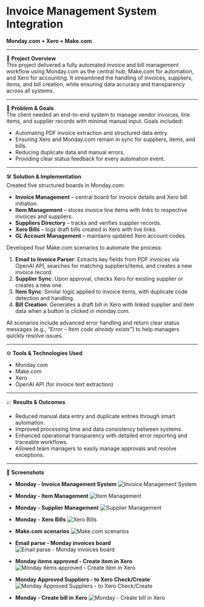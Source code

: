 # Invoice Management System Integration  
**Monday.com + Xero + Make.com**

---

📌 **Project Overview**  
This project delivered a fully automated invoice and bill management workflow using Monday.com as the central hub, Make.com for automation, and Xero for accounting. It streamlined the handling of invoices, suppliers, items, and bill creation, while ensuring data accuracy and transparency across all systems.

---

🎯 **Problem & Goals**  
The client needed an end-to-end system to manage vendor invoices, line items, and supplier records with minimal manual input. Goals included:
- Automating PDF invoice extraction and structured data entry.
- Ensuring Xero and Monday.com remain in sync for suppliers, items, and bills.
- Reducing duplicate data and manual errors.
- Providing clear status feedback for every automation event.

---

🛠️ **Solution & Implementation**  
Created five structured boards in Monday.com:
- **Invoice Management** – central board for invoice details and Xero bill initiation.  
- **Item Management** – stores invoice line items with links to respective invoices and suppliers.  
- **Suppliers Directory** – tracks and verifies supplier records.  
- **Xero Bills** – logs draft bills created in Xero with live links.  
- **GL Account Management** – maintains updated Xero account codes.

Developed four Make.com scenarios to automate the process:
1. **Email to Invoice Parser**: Extracts key fields from PDF invoices via OpenAI API, searches for matching suppliers/items, and creates a new invoice record.
2. **Supplier Sync**: Upon approval, checks Xero for existing supplier or creates a new one.
3. **Item Sync**: Similar logic applied to invoice items, with duplicate code detection and handling.
4. **Bill Creation**: Generates a draft bill in Xero with linked supplier and item data when a button is clicked in monday.com.

All scenarios include advanced error handling and return clear status messages (e.g., *“Error – Item code already exists”*) to help managers quickly resolve issues.

---

⚙️ **Tools & Technologies Used**  
- Monday.com  
- Make.com  
- Xero  
- OpenAI API (for invoice text extraction)

---

📈 **Results & Outcomes**  
- Reduced manual data entry and duplicate entries through smart automation.  
- Improved processing time and data consistency between systems.  
- Enhanced operational transparency with detailed error reporting and traceable workflows.  
- Allowed team managers to easily manage approvals and resolve exceptions.

---

📸 **Screenshots**   

- **Monday - Invoice Management System**
![Invoice Management System](https://raw.githubusercontent.com/ViktorAutomation/Portfolio-Automation/main/Invoice%20Automation%20System/6.png)

- **Monday - Item Management**
![Item Management](https://raw.githubusercontent.com/ViktorAutomation/Portfolio-Automation/main/Invoice%20Automation%20System/7.png)

- **Monday - Supplier Management**
![Supplier Management](https://raw.githubusercontent.com/ViktorAutomation/Portfolio-Automation/main/Invoice%20Automation%20System/8.png)

- **Monday - Xero Bills**
![Xero Bills](https://raw.githubusercontent.com/ViktorAutomation/Portfolio-Automation/main/Invoice%20Automation%20System/9.png)

- **Make.com scenarios**
![Make.com scenarios](https://raw.githubusercontent.com/ViktorAutomation/Portfolio-Automation/main/Invoice%20Automation%20System/1.png)

- **Email parse - Monday invoices board**
![Email parse - Monday invoices board](https://raw.githubusercontent.com/ViktorAutomation/Portfolio-Automation/main/Invoice%20Automation%20System/2.png)

- **Monday items approved - Create item in Xero**
![Monday items approved - Create item in Xero](https://raw.githubusercontent.com/ViktorAutomation/Portfolio-Automation/main/Invoice%20Automation%20System/3.png)

- **Monday Approved Suppliers - to Xero Check/Create**
![Monday Approved Suppliers - to Xero Check/Create](https://raw.githubusercontent.com/ViktorAutomation/Portfolio-Automation/main/Invoice%20Automation%20System/4.png)

- **Monday - Create bill in Xero**
![Monday - Create bill in Xero](https://raw.githubusercontent.com/ViktorAutomation/Portfolio-Automation/main/Invoice%20Automation%20System/5.png)
